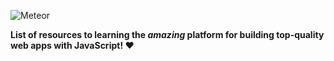 ![Meteor](http://i.imgur.com/zB3nwqs.png)

**List of resources to learning the *amazing* platform for building top-quality web apps with JavaScript! ❤**
